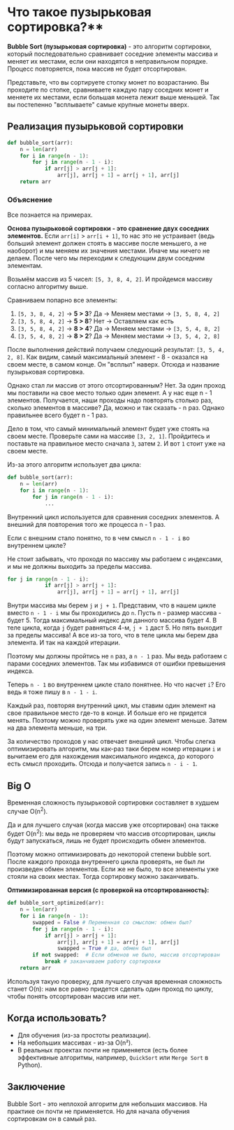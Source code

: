 
# Что такое пузырьковая сортировка?**  
**Bubble Sort (пузырьковая сортировка)** - это алгоритм сортировки, который последовательно сравнивает соседние элементы массива и меняет их местами, если они находятся в неправильном порядке. Процесс повторяется, пока массив не будет отсортирован.  
  
Представьте, что вы сортируете стопку монет по возрастанию. Вы проходите по стопке, сравниваете каждую пару соседних монет и меняете их местами, если большая монета лежит выше меньшей. Так вы постепенно "всплываете" самые крупные монеты вверх.  
## Реализация пузырьковой сортировки
```python
def bubble_sort(arr):
    n = len(arr)
    for i in range(n - 1):  
        for j in range(n - 1 - i):
            if arr[j] > arr[j + 1]:
                arr[j], arr[j + 1] = arr[j + 1], arr[j]
    return arr
```

### Объяснение
Все познается на примерах. 

**Основа пузырьковой сортировки - это сравнение двух соседних элементов.** Если `arr[i]` > `arr[i + 1]`,  то нас это не устраивает (ведь больший элемент должен стоять в массиве после меньшего, а не наоборот) и мы меняем их значения местами. Иначе мы ничего не делаем. После чего мы переходим к следующим двум соседним элементам.

Возьмём массив из 5 чисел: `[5, 3, 8, 4, 2]`. И пройдемся массиву согласно алгоритму выше. 

Сравниваем попарно все элементы:

1. `[5, 3, 8, 4, 2]` → **5 > 3**? Да → Меняем местами → `[3, 5, 8, 4, 2]`  
2. `[3, 5, 8, 4, 2]` → **5 > 8**? Нет → Оставляем как есть  
3. `[3, 5, 8, 4, 2]` → **8 > 4**? Да → Меняем местами → `[3, 5, 4, 8, 2]`  
4. `[3, 5, 4, 8, 2]` → **8 > 2**? Да → Меняем местами → `[3, 5, 4, 2, 8]`  

После выполнения действий получаем следующий результат: `[3, 5, 4, 2, 8]`. Как видим, самый максимальный элемент - 8 - оказался на своем месте, в самом конце. Он "всплыл" наверх. Отсюда и название пузырьковая сортировка.

Однако стал ли массив от этого отсортированным? Нет. За один проход мы поставили на свое место только один элемент. А у нас еще n - 1 элементов. Получается, наши проходы надо повторять столько раз, сколько элементов в массиве? Да, можно и так сказать - n раз. Однако правильнее всего будет n - 1 раз. 

Дело в том, что самый минимальный элемент будет уже стоять на своем месте. Проверьте сами на массиве `[3, 2, 1]`. Пройдитесь и поставьте на правильное место сначала `3`, затем `2`. И вот `1` стоит уже на своем месте.

Из-за этого алгоритм использует два цикла:
```python
def bubble_sort(arr):
    n = len(arr)
    for i in range(n - 1):  
        for j in range(n - 1 - i):
	        ...
```

Внутренний цикл используется для сравнения соседних элементов.
А внешний для повторения того же процесса n - 1 раз.

Если с внешним стало понятно, то в чем смысл `n - 1 - i` во внутреннем цикле?

Не стоит забывать, что проходя по массиву мы работаем с индексами, и мы не должны выходить за пределы массива.

```python
for j in range(n - 1 - i):
            if arr[j] > arr[j + 1]:
                arr[j], arr[j + 1] = arr[j + 1], arr[j]
```

Внутри массива мы берем `j` и `j + 1`.  Представим, что в нашем цикле вместо `n - 1 - i` мы бы проходились до `n`. Пусть n - размер массива - будет 5. Тогда максимальный индекс для данного массива будет 4.
В теле цикла, когда `j` будет равняться 4-м, `j + 1` даст 5. Но пять выходит за пределы массива! А все из-за того, что в теле цикла мы берем два элемента. И так на каждой итерации. 

Поэтому мы должны пройтись не `n` раз, а `n - 1` раз. Мы ведь работаем с парами соседних элементов. Так мы избавимся от ошибки превышения индекса. 

Теперь `n - 1` во внутреннем цикле стало понятнее. Но что насчет `i`? Его ведь я тоже пишу в `n - 1 - i`.

Каждый раз, повторяя внутренний цикл, мы ставим один элемент на свое правильное место где-то в конце. И больше его не придется менять. Поэтому можно проверять уже на один элемент меньше. Затем на два элемента меньше, на три.

За количество проходов у нас отвечает внешний цикл. Чтобы слегка оптимизировать алгоритм, мы как-раз таки берем номер итерации `i` и вычитаем его для нахождения максимального индекса, до которого есть смысл проходить. Отсюда и получается запись `n - i - 1`.


## Big O
Временная сложность пузырьковой сортировки составляет в худшем случае O(n<sup>2</sup>).

Да и для лучшего случая (когда массив уже отсортирован) она также будет O(n<sup>2</sup>): мы ведь не проверяем что массив отсортирован, циклы будут запускаться, лишь не будет происходить обмен элементов.

Поэтому можно оптимизировать до некоторой степени bubble sort. После каждого прохода внутреннего цикла проверять, не был ли произведен обмен элементов. Если же не было, то все элементы уже стояли на своих местах. Тогда сортировку можно заканчивать.

**Оптимизированная версия (с проверкой на отсортированность):**  
```python
def bubble_sort_optimized(arr):
    n = len(arr)
    for i in range(n - 1):
        swapped = False # Переменная со смыслом: обмен был?
        for j in range(n - 1 - i):
            if arr[j] > arr[j + 1]:
                arr[j], arr[j + 1] = arr[j + 1], arr[j]
                swapped = True # да, обмен был
        if not swapped:  # Если обменов не было, массив отсортирован
            break # заканчиваем работу сортировки
    return arr
```  

Используя такую проверку, для лучшего случая временная сложность станет O(n): нам все равно придется сделать один проход по циклу, чтобы понять отсортирован массив или нет.

## Когда использовать?
- Для обучения (из-за простоты реализации).  
- На небольших массивах - из-за O(n²).  
- В реальных проектах почти не применяется (есть более эффективные алгоритмы, например, `QuickSort` или `Merge Sort` в Python).  

## Заключение
Bubble Sort - это неплохой алгоритм для небольших массивов. На практике он почти не применяется. Но для начала обучения сортировкам он в самый раз.